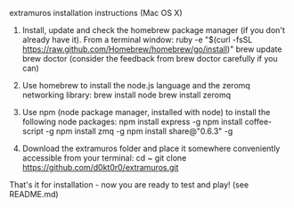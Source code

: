 extramuros installation instructions (Mac OS X)

1. Install, update and check the homebrew package manager (if you don't already have it).  From a terminal window:
ruby -e "$(curl -fsSL https://raw.github.com/Homebrew/homebrew/go/install)"
brew update
brew doctor (consider the feedback from brew doctor carefully if you can)

2. Use homebrew to install the node.js language and the zeromq networking library:
brew install node
brew install zeromq

3. Use npm (node package manager, installed with node) to install the following node packages:
npm install express -g
npm install coffee-script -g
npm install zmq -g
npm install share@"0.6.3" -g

4. Download the extramuros folder and place it somewhere conveniently accessible from your terminal:
cd ~
git clone https://github.com/d0kt0r0/extramuros.git

That's it for installation - now you are ready to test and play! (see README.md)
